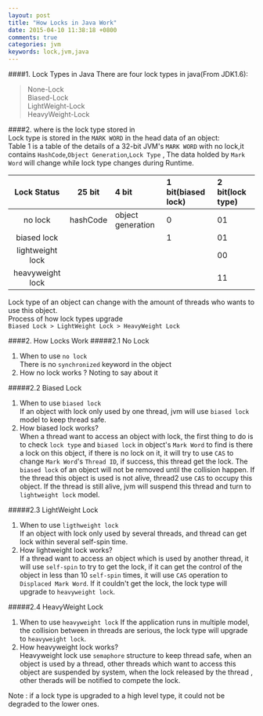 ```yaml
---
layout: post
title: "How Locks in Java Work"
date: 2015-04-10 11:38:18 +0800
comments: true
categories: jvm
keywords: lock,jvm,java 
---
```

####1. Lock Types in Java
There are four lock types in java(From JDK1.6): 

>None-Lock  
>Biased-Lock  
>LightWeight-Lock  
>HeavyWeight-Lock  
  
####2. where is the lock type stored in  
Lock type is stored in the `MARK WORD` in the head data of an object:  
Table 1 is a table of the details of a 32-bit JVM's  `MARK WORD` with no lock,it contains `HashCode`,`Object Generation`,`Lock Type` , The data holded by `Mark Word` will change while lock type changes during Runtime.    

<!--more-->

Lock Status|25 bit| 4 bit|1 bit(biased lock)|2 bit(lock type)
:------:|:------:|:------|:-------|:------
 no lock|hashCode|object generation|0|01
 biased lock|    |		   |1|01
 lightweight lock|      |          |  |00
 heavyweight lock|      |          |  |11
 	
  
Lock type of an object can change with the amount of threads who wants to use this object.  
Process of how lock types upgrade  
`Biased Lock > LightWeight Lock > HeavyWeight Lock`   

####2. How Locks Work
#####2.1 No Lock
1. When to use `no lock`  
There is no `synchronized` keyword in the object
2. How no lock  works ? 
Noting to say about it  
  
#####2.2 Biased Lock
1. When to use `biased lock`  
If an object with lock only used by one thread, jvm will use `biased lock` model to keep thread safe.  
2. How biased lock works?   
When a thread want to access an object with lock, the first thing to do is to check `lock type` and `biased lock` in object's `Mark Word` to find is there a lock on this object, if there is no lock on it, it will try to use `CAS` to change `Mark Word`'s `Thread ID`, if  success, this thread get the lock. The `biased lock` of an object will not be removed until the collision happen. If the thread this object is used is not alive, thread2 use `CAS` to occupy this object. If the thread is still alive, jvm will suspend this thread and turn to `lightweight lock` model.   

#####2.3 LightWeight Lock
1. When to use `ligthweight lock`  
If an object with lock only used by several threads, and thread can get lock within several self-spin time.  
2. How lightweight lock works?   
If a thread want to access an object which is used by another thread, it will use `self-spin` to try to get the lock, if it can get the control of the object in less than 10 `self-spin` times,  it will use `CAS` operation to `Displaced Mark Word`. If it couldn't get the lock, the lock type will upgrade to `heavyweight lock`.  

#####2.4 HeavyWeight Lock
1. When to use `heavyweight lock`
If the  application runs in multiple model, the collision between in threads are serious, the lock type will upgrade to `heavyweight lock`.  
2. How heavyweight lock works?  
Heavyweight lock use `semaphore` structure to keep thread safe, when an object is used by a thread, other threads which want to access this object are suspended by system, when the lock released by the thread , other therads will be notified to compete the lock.  
 
Note : if a lock type is upgraded to a high level type, it could not be degraded to the lower ones.  



 











 

 
